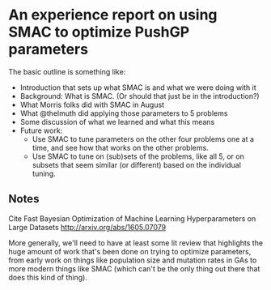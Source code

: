 # An experience report on using SMAC to optimize PushGP parameters

The basic outline is something like:

* Introduction that sets up what SMAC is and what we were doing with it
* Background: What is SMAC. (Or should that just be in the introduction?)
* What Morris folks did with SMAC in August
* What @thelmuth did applying those parameters to 5 problems
* Some discussion of what we learned and what this means
* Future work:
  * Use SMAC to tune parameters on the other four problems one at a time, and
    see how that works on the other problems.
  * Use SMAC to tune on (sub)sets of the problems, like all 5, or on subsets
    that seem similar (or different) based on the individual tuning.

## Notes

Cite Fast Bayesian Optimization of Machine Learning Hyperparameters on Large Datasets http://arxiv.org/abs/1605.07079

More generally, we'll need to have at least some lit review that highlights
the huge amount of work that's been done on trying to optimize parameters,
from early work on things like population size and mutation rates in GAs to
more modern things like SMAC (which can't be the only thing out there that does
this kind of thing).
